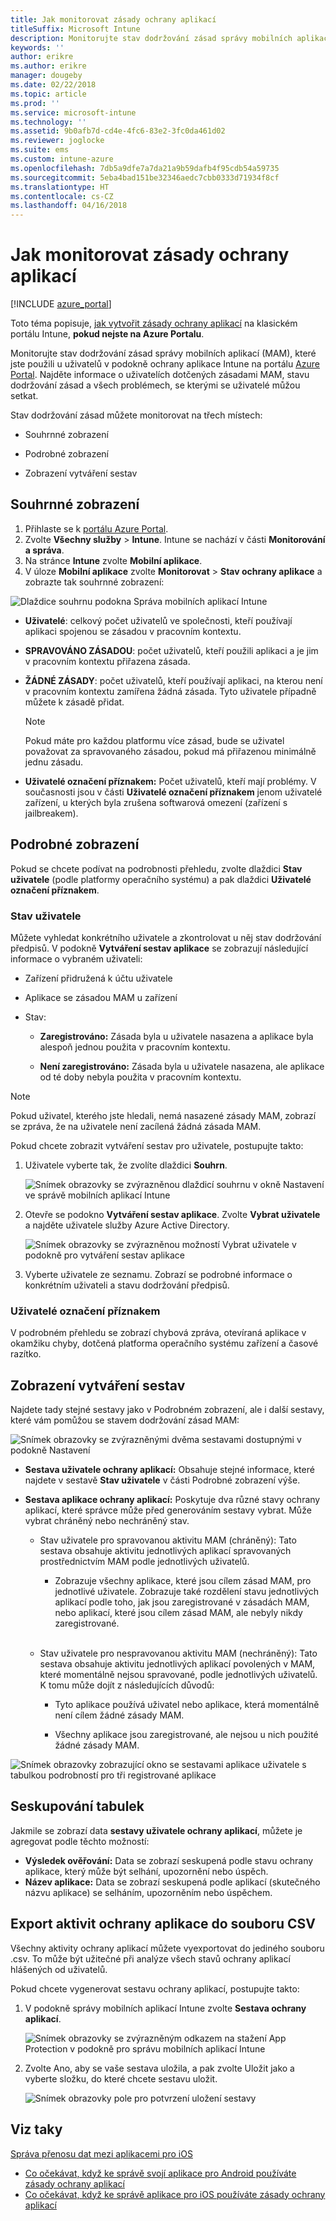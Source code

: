 ```yaml
---
title: Jak monitorovat zásady ochrany aplikací
titleSuffix: Microsoft Intune
description: Monitorujte stav dodržování zásad správy mobilních aplikací v Intune.
keywords: ''
author: erikre
ms.author: erikre
manager: dougeby
ms.date: 02/22/2018
ms.topic: article
ms.prod: ''
ms.service: microsoft-intune
ms.technology: ''
ms.assetid: 9b0afb7d-cd4e-4fc6-83e2-3fc0da461d02
ms.reviewer: joglocke
ms.suite: ems
ms.custom: intune-azure
ms.openlocfilehash: 7db5a9dfe7a7da21a9b59dafb4f95cdb54a59735
ms.sourcegitcommit: 5eba4bad151be32346aedc7cbb0333d71934f8cf
ms.translationtype: HT
ms.contentlocale: cs-CZ
ms.lasthandoff: 04/16/2018
---
```

# <a name="how-to-monitor-app-protection-policies"></a>Jak monitorovat zásady ochrany aplikací
[!INCLUDE [azure_portal](./includes/azure_portal.md)]

Toto téma popisuje, [jak vytvořit zásady ochrany aplikací](https://docs.microsoft.com/intune-classic/deploy-use/create-and-deploy-mobile-app-management-policies-with-microsoft-intune) na klasickém portálu Intune, **pokud nejste na Azure Portalu**.


Monitorujte stav dodržování zásad správy mobilních aplikací (MAM), které jste použili u uživatelů v podokně ochrany aplikace Intune na portálu [Azure Portal](https://portal.azure.com). Najděte informace o uživatelích dotčených zásadami MAM, stavu dodržování zásad a všech problémech, se kterými se uživatelé můžou setkat.

Stav dodržování zásad můžete monitorovat na třech místech:

-   Souhrnné zobrazení

-   Podrobné zobrazení

-   Zobrazení vytváření sestav

## <a name="summary-view"></a>Souhrnné zobrazení

1. Přihlaste se k [portálu Azure Portal](https://portal.azure.com).
2. Zvolte **Všechny služby** > **Intune**. Intune se nachází v části **Monitorování a správa**.
3. Na stránce **Intune** zvolte **Mobilní aplikace**.
4. V úloze **Mobilní aplikace** zvolte **Monitorovat** > **Stav ochrany aplikace** a zobrazte tak souhrnné zobrazení:

![Dlaždice souhrnu podokna Správa mobilních aplikací Intune](./media/app-protection-user-status-summary.png)

-   **Uživatelé**: celkový počet uživatelů ve společnosti, kteří používají aplikaci spojenou se zásadou v pracovním kontextu.

-   **SPRAVOVÁNO ZÁSADOU**: počet uživatelů, kteří použili aplikaci a je jim v pracovním kontextu přiřazena zásada.

-   **ŽÁDNÉ ZÁSADY**: počet uživatelů, kteří používají aplikaci, na kterou není v pracovním kontextu zamířena žádná zásada. Tyto uživatele případně můžete k zásadě přidat.
    > [!NOTE]
    > Pokud máte pro každou platformu více zásad, bude se uživatel považovat za spravovaného zásadou, pokud má přiřazenou minimálně jednu zásadu.

- **Uživatelé označení příznakem:** Počet uživatelů, kteří mají problémy. V současnosti jsou v části **Uživatelé označení příznakem** jenom uživatelé zařízení, u kterých byla zrušena softwarová omezení (zařízení s jailbreakem).


## <a name="detailed-view"></a>Podrobné zobrazení
Pokud se chcete podívat na podrobnosti přehledu, zvolte dlaždici **Stav uživatele** (podle platformy operačního systému) a pak dlaždici **Uživatelé označení příznakem**.

### <a name="user-status"></a>Stav uživatele
Můžete vyhledat konkrétního uživatele a zkontrolovat u něj stav dodržování předpisů. V podokně **Vytváření sestav aplikace** se zobrazují následující informace o vybraném uživateli:
- Zařízení přidružená k účtu uživatele

- Aplikace se zásadou MAM u zařízení

- Stav:

  - **Zaregistrováno:** Zásada byla u uživatele nasazena a aplikace byla alespoň jednou použita v pracovním kontextu.

  - **Není zaregistrováno:** Zásada byla u uživatele nasazena, ale aplikace od té doby nebyla použita v pracovním kontextu.

>[!NOTE]
> Pokud uživatel, kterého jste hledali, nemá nasazené zásady MAM, zobrazí se zpráva, že na uživatele není zacílená žádná zásada MAM.

Pokud chcete zobrazit vytváření sestav pro uživatele, postupujte takto:

1.  Uživatele vyberte tak, že zvolíte dlaždici **Souhrn**.

    ![Snímek obrazovky se zvýrazněnou dlaždicí souhrnu v okně Nastavení ve správě mobilních aplikací Intune](./media/MAM-reporting-6.png)

2. Otevře se podokno **Vytváření sestav aplikace**. Zvolte **Vybrat uživatele** a najděte uživatele služby Azure Active Directory.

    ![Snímek obrazovky se zvýrazněnou možností Vybrat uživatele v podokně pro vytváření sestav aplikace](./media/MAM-reporting-2.png)

3. Vyberte uživatele ze seznamu. Zobrazí se podrobné informace o konkrétním uživateli a stavu dodržování předpisů.

### <a name="flagged-users"></a>Uživatelé označení příznakem
V podrobném přehledu se zobrazí chybová zpráva, otevíraná aplikace v okamžiku chyby, dotčená platforma operačního systému zařízení a časové razítko.

## <a name="reporting-view"></a>Zobrazení vytváření sestav

Najdete tady stejné sestavy jako v Podrobném zobrazení, ale i další sestavy, které vám pomůžou se stavem dodržování zásad MAM:

![Snímek obrazovky se zvýrazněnými dvěma sestavami dostupnými v podokně Nastavení](./media/MAM-reporting-7.png)

-   **Sestava uživatele ochrany aplikací:** Obsahuje stejné informace, které najdete v sestavě **Stav uživatele** v části Podrobné zobrazení výše.

-   **Sestava aplikace ochrany aplikací:** Poskytuje dva různé stavy ochrany aplikací, které správce může před generováním sestavy vybrat. Může vybrat chráněný nebo nechráněný stav.

    -   Stav uživatele pro spravovanou aktivitu MAM (chráněný): Tato sestava obsahuje aktivitu jednotlivých aplikací spravovaných prostřednictvím MAM podle jednotlivých uživatelů.

        -   Zobrazuje všechny aplikace, které jsou cílem zásad MAM, pro jednotlivé uživatele. Zobrazuje také rozdělení stavu jednotlivých aplikací podle toho, jak jsou zaregistrované v zásadách MAM, nebo aplikací, které jsou cílem zásad MAM, ale nebyly nikdy zaregistrované.
<br></br>
    -   Stav uživatele pro nespravovanou aktivitu MAM (nechráněný): Tato sestava obsahuje aktivitu jednotlivých aplikací povolených v MAM, které momentálně nejsou spravované, podle jednotlivých uživatelů. K tomu může dojít z následujících důvodů:

        -   Tyto aplikace používá uživatel nebo aplikace, která momentálně není cílem žádné zásady MAM.

        -   Všechny aplikace jsou zaregistrované, ale nejsou u nich použité žádné zásady MAM.

![Snímek obrazovky zobrazující okno se sestavami aplikace uživatele s tabulkou podrobností pro tři registrované aplikace](./media/MAM-reporting-4.png)

## <a name="table-grouping"></a>Seskupování tabulek

Jakmile se zobrazí data **sestavy uživatele ochrany aplikací**, můžete je agregovat podle těchto možností:

- **Výsledek ověřování:** Data se zobrazí seskupená podle stavu ochrany aplikace, který může být selhání, upozornění nebo úspěch.
- **Název aplikace:** Data se zobrazí seskupená podle aplikací (skutečného názvu aplikace) se selháním, upozorněním nebo úspěchem.

## <a name="export-app-protection-activities-to-csv"></a>Export aktivit ochrany aplikace do souboru CSV

Všechny aktivity ochrany aplikací můžete vyexportovat do jediného souboru .csv. To může být užitečné při analýze všech stavů ochrany aplikací hlášených od uživatelů.

Pokud chcete vygenerovat sestavu ochrany aplikací, postupujte takto:

1. V podokně správy mobilních aplikací Intune zvolte **Sestava ochrany aplikací**.

    ![Snímek obrazovky se zvýrazněným odkazem na stažení App Protection v podokně pro správu mobilních aplikací Intune](./media/app-protection-report-csv-2.png)

2. Zvolte Ano, aby se vaše sestava uložila, a pak zvolte Uložit jako a vyberte složku, do které chcete sestavu uložit.

    ![Snímek obrazovky pole pro potvrzení uložení sestavy](./media/app-protection-report-csv-1.png)

## <a name="see-also"></a>Viz taky
[Správa přenosu dat mezi aplikacemi pro iOS](data-transfer-between-apps-manage-ios.md)

* [Co očekávat, když ke správě svojí aplikace pro Android používáte zásady ochrany aplikací](app-protection-enabled-apps-android.md)
* [Co očekávat, když ke správě aplikace pro iOS používáte zásady ochrany aplikací](app-protection-enabled-apps-ios.md)
